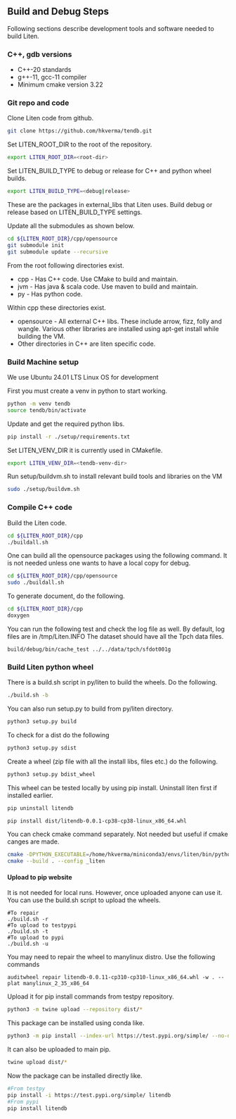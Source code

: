 ## Build and Debug Steps

Following sections describe development tools and software needed to build Liten.

### C++, gdb versions

* C++-20 standards
* g++-11, gcc-11 compiler
* Minimum cmake version 3.22

### Git repo and code

Clone Liten code from github.
```bash
git clone https://github.com/hkverma/tendb.git
```
Set LITEN_ROOT_DIR to the root of the repository.
```bash
export LITEN_ROOT_DIR=<root-dir>
```
Set LITEN_BUILD_TYPE to debug or release for C++ and python wheel builds.
```bash
export LITEN_BUILD_TYPE=<debug|release>
```
These are the packages in external_libs that Liten uses. Build debug or release based on LITEN_BUILD_TYPE settings.

Update all the submodules as shown below.
```bash
cd ${LITEN_ROOT_DIR}/cpp/opensource
git submodule init
git submodule update --recursive
```

From the root following directories exist.

* cpp - Has C++ code. Use CMake to build and maintain.
* jvm - Has java & scala code. Use maven to build and maintain.
* py  - Has python code.

Within cpp these directories exist.

* opensource - All external C++ libs. These include arrow, fizz, folly and wangle. Various other libraries are installed using apt-get install while building the VM.
* Other directories in C++ are liten specific code.

### Build Machine setup

We use Ubuntu 24.01 LTS Linux OS for development

First you must create a venv in python to start working.
```bash
python -m venv tendb
source tendb/bin/activate
```
Update and get the required python libs.
```bash
pip install -r ./setup/requirements.txt
```
Set LITEN_VENV_DIR it is currently used in CMakefile.
```bash
export LITEN_VENV_DIR=<tendb-venv-dir>
```
Run setup/buildvm.sh to install relevant build tools and libraries on the VM

```bash
sudo ./setup/buildvm.sh
```

### Compile C++ code

Build the Liten code.
```bash
cd ${LITEN_ROOT_DIR}/cpp
./buildall.sh
```

One can build all the opensource packages using the following command. It is not needed unless one wants to have a local copy for debug.
```bash
cd ${LITEN_ROOT_DIR}/cpp/opensource
sudo ./buildall.sh
```
To generate document, do the following.
```bash
cd ${LITEN_ROOT_DIR}/cpp
doxygen
```
You can run the following test and check the log file as well. By default, log files are in /tmp/Liten.INFO The dataset should have all the Tpch data files.

```
build/debug/bin/cache_test ../../data/tpch/sfdot001g
```

### Build Liten python wheel

There is a build.sh script in py/liten to build the wheels. Do the following.

```bash
./build.sh -b
```
You can also run setup.py to build from py/liten directory.
       
```bash
python3 setup.py build
```
To check for a dist do the following
```bash
python3 setup.py sdist
```
Create a wheel (zip file with all the install libs, files etc.) do the following.
```bash
python3 setup.py bdist_wheel
```

This wheel can be tested locally by using pip install. Uninstall liten first if installed earlier.
```bash
pip uninstall litendb
```
```bash
pip install dist/litendb-0.0.1-cp38-cp38-linux_x86_64.whl
```

You can check cmake command separately. Not needed but useful if cmake canges are made.
```bash
cmake -DPYTHON_EXECUTABLE=/home/hkverma/miniconda3/envs/liten/bin/python -DPython3_EXECUTABLE=/home/hkverma/miniconda3/envs/liten/bin/python  -DCMAKE_BUILD_TYPE=debug /mnt/c/Users/hkver/Documents/dbai/dbaistuff/py/liten
cmake --build . --config _liten
```
#### Upload to pip website
It is not needed for local runs. However, once uploaded anyone can use it. You can use the build.sh script to upload the wheels.
```
#To repair
./build.sh -r
#To upload to testpypi
./build.sh -t
#To upload to pypi
./build.sh -u
```
You may need to repair the wheel to manylinux distro. Use the following commands
```
auditwheel repair litendb-0.0.11-cp310-cp310-linux_x86_64.whl -w . --plat manylinux_2_35_x86_64
```
Upload it for pip install commands from testpy repository.
```bash
python3 -m twine upload --repository dist/*
```
This package can be installed using conda like.
```bash
python3 -m pip install --index-url https://test.pypi.org/simple/ --no-deps liten-pkg-liten
```

It can also be uploaded to main pip.
```bash
twine upload dist/*
```
Now the package can be installed directly like.
```bash
#From testpy
pip install -i https://test.pypi.org/simple/ litendb
#From pypi
pip install litendb
```
